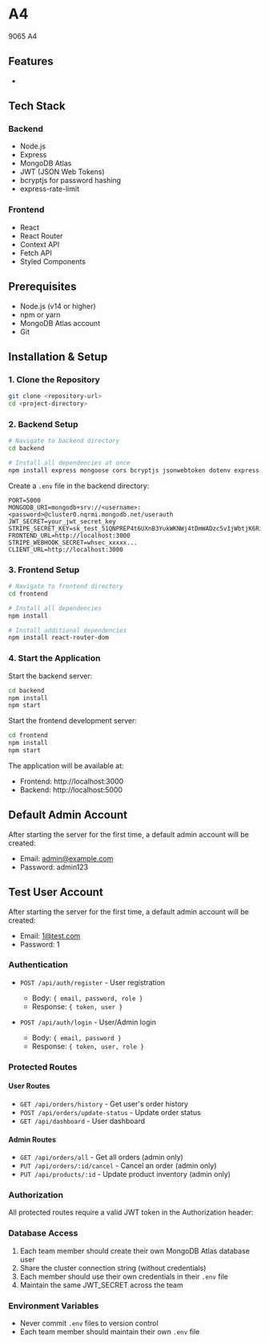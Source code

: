 # A4

9065 A4

## Features

-

## Tech Stack

### Backend

- Node.js
- Express
- MongoDB Atlas
- JWT (JSON Web Tokens)
- bcryptjs for password hashing
- express-rate-limit

### Frontend

- React
- React Router
- Context API
- Fetch API
- Styled Components

## Prerequisites

- Node.js (v14 or higher)
- npm or yarn
- MongoDB Atlas account
- Git

## Installation & Setup

### 1. Clone the Repository

```bash
git clone <repository-url>
cd <project-directory>
```

### 2. Backend Setup

```bash
# Navigate to backend directory
cd backend

# Install all dependencies at once
npm install express mongoose cors bcryptjs jsonwebtoken dotenv express-rate-limit
```

Create a `.env` file in the backend directory:

```env
PORT=5000
MONGODB_URI=mongodb+srv://<username>:<password>@cluster0.nqrmi.mongodb.net/userauth
JWT_SECRET=your_jwt_secret_key
STRIPE_SECRET_KEY=sk_test_51QNPREP4t6UXnB3YukWKNWj4tDmWADzc5v1jWbtjK6RiOuxJu7BcZr3A1aKGs5K3LXB5P8r3fJeVgYOOe6Cf5dlr00kANf5owx
FRONTEND_URL=http://localhost:3000
STRIPE_WEBHOOK_SECRET=whsec_xxxxx...
CLIENT_URL=http://localhost:3000
```

### 3. Frontend Setup

```bash
# Navigate to frontend directory
cd frontend

# Install all dependencies
npm install

# Install additional dependencies
npm install react-router-dom
```

### 4. Start the Application

Start the backend server:

```bash
cd backend
npm install
npm start
```

Start the frontend development server:

```bash
cd frontend
npm install
npm start
```

The application will be available at:

- Frontend: http://localhost:3000
- Backend: http://localhost:5000

## Default Admin Account

After starting the server for the first time, a default admin account will be created:

- Email: admin@example.com
- Password: admin123

## Test User Account

After starting the server for the first time, a default admin account will be created:

- Email: 1@test.com
- Password: 1

### Authentication

- `POST /api/auth/register` - User registration

  - Body: `{ email, password, role }`
  - Response: `{ token, user }`

- `POST /api/auth/login` - User/Admin login
  - Body: `{ email, password }`
  - Response: `{ token, user, role }`

### Protected Routes

#### User Routes

- `GET /api/orders/history` - Get user's order history
- `POST /api/orders/update-status` - Update order status
- `GET /api/dashboard` - User dashboard

#### Admin Routes

- `GET /api/orders/all` - Get all orders (admin only)
- `PUT /api/orders/:id/cancel` - Cancel an order (admin only)
- `PUT /api/products/:id` - Update product inventory (admin only)

### Authorization

All protected routes require a valid JWT token in the Authorization header:

### Database Access

1. Each team member should create their own MongoDB Atlas database user
2. Share the cluster connection string (without credentials)
3. Each member should use their own credentials in their `.env` file
4. Maintain the same JWT_SECRET across the team

### Environment Variables

- Never commit `.env` files to version control
- Each team member should maintain their own `.env` file
